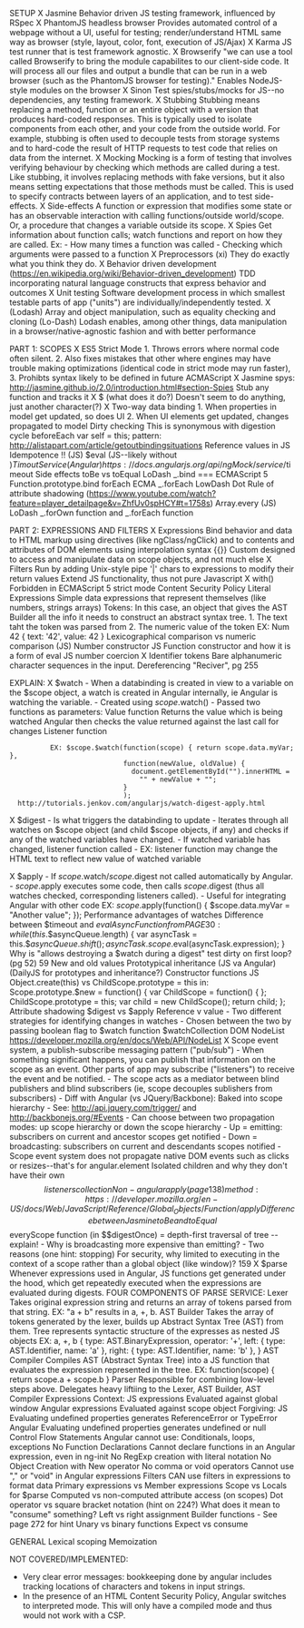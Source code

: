 SETUP
X  Jasmine
    Behavior driven JS testing framework, influenced by RSpec
X  PhantomJS headless browser
    Provides automated control of a webpage without a UI, useful for testing; render/understand HTML same way as browser (style, layout, color, font, execution of JS/Ajax)
X  Karma
    JS test runner that is test framework agnostic.
X  Browserify
    "we can use a tool called Browserify to bring the module capabilites to our client-side code. It will process all our files and output a bundle that can be run in a web browser (such as the PhantomJS browser for testing)." Enables NodeJS-style modules on the browser
X  Sinon
    Test spies/stubs/mocks for JS--no dependencies, any testing framework.
X  Stubbing
    Stubbing means replacing a method, function or an entire object with a version that produces hard-coded responses. This is typically used to isolate components from each other, and your code from the outside world. For example, stubbing is often used to decouple tests from storage systems and to hard-code the result of HTTP requests to test code that relies on data from the internet.
X  Mocking
    Mocking is a form of testing that involves verifying behaviour by checking which methods are called during a test. Like stubbing, it involves replacing methods with fake versions, but it also means setting expectations that those methods must be called. This is used to specify contracts between layers of an application, and to test side-effects.
X  Side-effects
    A function or expression that modifies some state or has an observable interaction with calling functions/outside world/scope. Or, a procedure that changes a variable outside its scope.
X  Spies
    Get information about function calls; watch functions and report on how they are called. Ex:
      - How many times a function was called
      - Checking which arguments were passed to a function
X  Preprocessors (xi)
    They do exactly what you think they do.
X  Behavior driven development (https://en.wikipedia.org/wiki/Behavior-driven_development)
    TDD incorporating natural language constructs that express behavior and outcomes
X  Unit testing
    Software development process in which smallest testable parts of app ("units") are individually/independently tested.
X  (Lodash) Array and object manipulation, such as equality checking and cloning (Lo-Dash)
    Lodash enables, among other things, data manipulation in a browser/native-agnostic fashion and with better performance


PART 1: SCOPES
X  ES5 Strict Mode
    1. Throws errors where normal code often silent. 2. Also fixes mistakes that other where engines may have trouble making optimizations (identical code in strict mode may run faster), 3. Prohibts syntax likely to be defined in future ACMAScript
X  Jasmine spys: http://jasmine.github.io/2.0/introduction.html#section-Spies
    Stub any function and tracks it
X  $ (what does it do?)
    Doesn't seem to do anything, just another character(?)
X  Two-way data binding
    1. When properties in model get updated, so does UI
    2. When UI elements get updated, changes propagated to model
  Dirty checking
    This is synonymous with digestion cycle
  beforeEach
  var self = this; pattern: http://alistapart.com/article/getoutbindingsituations
  Reference values in JS
  Idempotence
  !! (JS)
  $eval (JS--likely without $)
  Timout Service (Angular) https://docs.angularjs.org/api/ngMock/service/$timeout
  Side effects
  toBe vs toEqual
  LoDash _.bind === ECMAScript 5 Function.prototype.bind
  forEach ECMA
  _.forEach LowDash
  Dot Rule of attribute shadowing (https://www.youtube.com/watch?feature=player_detailpage&v=ZhfUv0spHCY#t=1758s)
  Array.every (JS)
  LoDash _.forOwn function and _.forEach function


PART 2: EXPRESSIONS AND FILTERS
X  Expressions
    Bind behavior and data to HTML markup using directives (like ngClass/ngClick) and to contents and attributes of DOM elements using interpolation syntax {{}}
    Custom designed to access and manipulate data on scope objects, and not much  else
X  Filters
    Run by adding Unix-style pipe '|' chars to expressions to modify their return values
    Extend JS functionality, thus not pure Javascript
X  with()
    Forbidden in ECMAScript 5 strict mode
  Content Security Policy
  Literal Expressions
    Simple data expressions that represent themselves (like numbers, strings arrays)
  Tokens:
    In this case, an object that gives the AST Builder all the info it needs to construct an abstract syntax tree.
      1. The text taht the token was parsed from
      2. The numeric value of the token
      EX: Num 42
        {
          text: '42',
          value: 42
      }
  Lexicographical comparison vs numeric comparison (JS)
  Number constructor JS
  Function constructor and how it is a form of eval
  JS number coercion
X  Identifier tokens
    Bare alphanumeric character sequences in the input.
  Dereferencing
  "Reciver", pg 255


  EXPLAIN:
X    $watch
      - When a databinding is created in view to a variable on the $scope object, a watch is created in Angular internally, ie Angular is watching the variable.
      - Created using $scope.$watch()
      - Passed two functions as parameters:
          Value function
            Returns the value which is being watched
            Angular then checks the value returned against the last call for changes
          Listener function

              EX: $scope.$watch(function(scope) { return scope.data.myVar; },
                                function(newValue, oldValue) {
                                  document.getElementById("").innerHTML =
                                    "" + newValue + "";
                                }
                                );
      http://tutorials.jenkov.com/angularjs/watch-digest-apply.html

X    $digest
      - Is what triggers the databinding to update
      - Iterates through all watches on $scope object (and child $scope objects, if any) and checks if any of the watched variables have changed.
      - If watched variable has changed, listener function called
        - EX: listener function may change the HTML text to reflect new value of watched variable

X    $apply
      - If $scope.$watch/$scope.$digest not called automatically by Angular.
      - $scope.$apply executes some code, then calls $scope.$digest (thus all watches checked, corresponding listeners called).
      - Useful for integrating Angular with other code
      EX:
        $scope.$apply(function() {
          $scope.data.myVar = "Another value";
        });
    Performance advantages of watches
    Difference between $timeout and $evalAsync
    Function from PAGE 30:
      while (this.$$asyncQueue.length) {
      var asyncTask = this.$$asyncQueue.shift();
      asyncTask.scope.$eval(asyncTask.expression);
    }
    Why is "allows destroying a $watch during a digest" test dirty on first loop? (pg 52)
    59 New and old values
    Prototypical inheritance (JS va Angular) (DailyJS for prototypes and inheritance?)
    Constructor functions JS
    Object.create(this) vs ChildScope.prototype = this in:
      Scope.prototype.$new = function() {
        var ChildScope = function() { };
        ChildScope.prototype = this;
        var child = new ChildScope();
        return child;
      };
    Attribute shadowing
    $digest vs $apply
    Reference v value
      - Two different strategies for identifying changes in watches
      - Chosen between the two by passing boolean flag to $watch function
    $watchCollection
    DOM NodeList https://developer.mozilla.org/en/docs/Web/API/NodeList
X    Scope event system, a publish-subscribe messaging pattern ("pub/sub")
      - When something significant happens, you can publish that information on the scope as an event. Other parts of app may subscribe ("listeners") to receive the event and be notified.
      - The scope acts as a mediator between blind publishers and blind subscribers (ie, scope decouples sublishers from subscribers)
      - Diff with Angular (vs JQuery/Backbone): Baked into scope hierarchy
        - See: http://api.jquery.com/trigger/ and http://backbonejs.org/#Events
      - Can choose between two propagation modes: up scope hierarchy or down the scope hierarchy
        - Up = emitting: subscribers on current and ancestor scopes get notified
        - Down = broadcasting: subscribers on current and descendants scopes notified
      - Scope event system does not propagate native DOM events such as clicks or resizes--that's for angular.element
    Isolated children and why they don't have their own $$listeners collection
    Non-angular apply (page 138) method: https://developer.mozilla.org/en-US/docs/Web/JavaScript/Reference/Global_Objects/Function/apply
    Difference between Jasmine toBe and toEqual
    $$everyScope function (in $$digestOnce) = depth-first traversal of tree -- explain!
      - Why is broadcasting more expensive than emitting?
        - Two reasons (one hint: stopping)
    For security, why limited to executing in the context of a scope rather than a global object (like window)? 159
X    $parse
      Whenever expressions used in Angular, JS functions get generated under the hood, which get repeatedly executed when the expressions are evaluated during digests.
      FOUR COMPONENTS OF PARSE SERVICE:
        Lexer
          Takes original expression string and returns an array of tokens parsed from that string.
            EX: "a + b" results in a, +, b.
        AST Builder
          Takes the array of tokens generated by the lexer, builds up Abstract Syntax Tree (AST) from them.
          Tree represents syntactic structure of the expresses as nested JS objects
          EX:
            a, +, b
            {
              type: AST.BinaryExpression,
              operator: '+',
              left: {
                type: AST.Identifier,
                name: 'a'
              },
              right: {
                type: AST.Identifier,
                name: 'b'
              },
            }
        AST Compiler
          Compiles AST (Abstract Syntax Tree) into a JS function that evaluates the expression represented in the tree.
            EX:
              function(scope) {
              return scope.a + scope.b
            }
        Parser
          Responsible for combining low-level steps above.
          Delegates heavy liftiing to the Lexer, AST Builder, AST Compiler
  Expressions
    Context:
      JS expressions
        Evaluated against global window
      Angular expressions
        Evaluated against scope object
    Forgiving:
      JS
        Evaluating undefined properties generates ReferenceError or TypeError
      Angular
        Evaluating undefined properties generates undefined or null
    Control Flow Statements
      Angular cannot use:
        Conditionals, loops, exceptions
    No Function Declarations
      Cannot declare functions in an Angular expression, even in ng-init
    No RegExp creation with literal notation
    No Object Creation with New operator
    No comma or void operators
      Cannot use "," or "void" in Angular expressions
    Filters
      CAN use filters in expressions to format data
  Primary expressions vs Member expressions
  Scope vs Locals for $parse
  Computed vs non-computed  attribute access (on scopes)
    Dot operator vs square bracket notation (hint on 224?)
  What does it mean to "consume" something?
  Left vs right assignment
  Builder functions
    - See page 272 for hint
  Unary vs binary functions
  Expect vs consume




GENERAL
  Lexical scoping
  Memoization








  NOT COVERED/IMPLEMENTED:
  - Very clear error messages: bookkeeping done by angular includes tracking locations of characters and tokens in input strings.
  - In the presence of an HTML Content Security Policy, Angular switches to interpreted mode. This will only have a compiled mode and thus would not work with a CSP.


